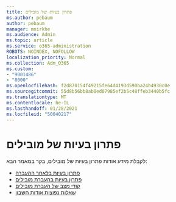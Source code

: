 ```yaml
---
title: פתרון בעיות של מובילים
ms.author: pebaum
author: pebaum
manager: mnirkhe
ms.audience: Admin
ms.topic: article
ms.service: o365-administration
ROBOTS: NOINDEX, NOFOLLOW
localization_priority: Normal
ms.collection: Adm_O365
ms.custom:
- "9001486"
- "8000"
ms.openlocfilehash: f2d870154f49215fe64d4193d590ba24b4930c0e
ms.sourcegitcommit: 55d8b56bb8ab0ed07985ef2b5c48ffeb3440b5fc
ms.translationtype: MT
ms.contentlocale: he-IL
ms.lasthandoff: 01/28/2021
ms.locfileid: "50040217"
---
```

# <a name="mover-troubleshooting"></a>פתרון בעיות של מובילים

לקבלת מידע אודות פתרון בעיות של מובילים, בקר במאמר הבא:

- [פתרון בעיות בלאחר ההעברה](https://docs.microsoft.com/sharepointmigration/mover-post-migration-troubleshooting)  
- [פתרון בעיות בהעברת מובילים](https://docs.microsoft.com/sharepointmigration/mover-error-faq)  
- [קודי מצב של העברת מובילים](https://docs.microsoft.com/sharepointmigration/mover-transfer-status-codes)
- [שאלות נפוצות אודות חשבון](https://docs.microsoft.com/sharepointmigration/mover-account-faq)
